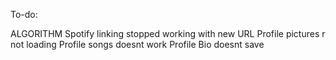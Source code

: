 To-do:

ALGORITHM
Spotify linking stopped working with new URL
Profile pictures r not loading
Profile songs doesnt work
Profile Bio doesnt save
